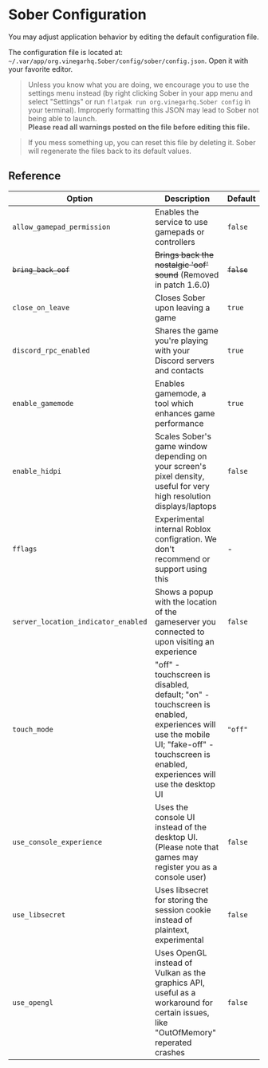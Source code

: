 # Sober Configuration

You may adjust application behavior by editing the default configuration file.

The configuration file is located at: `~/.var/app/org.vinegarhq.Sober/config/sober/config.json`. Open it with your favorite editor.

> Unless you know what you are doing, we encourage you to use the settings menu instead (by right clicking Sober in your app menu and select "Settings" or run `flatpak run org.vinegarhq.Sober config` in your terminal). Improperly formatting this JSON may lead to Sober not being able to launch.<br>
> **Please read all warnings posted on the file before editing this file.** 

> If you mess something up, you can reset this file by deleting it. Sober will regenerate the files back to its default values.

## Reference

| Option                              | Description                                                                                                           | Default   |
| ----------------------------------- | --------------------------------------------------------------------------------------------------------------------- | --------- |
| `allow_gamepad_permission`          | Enables the service to use gamepads or controllers                                                                    | `false`   |
| ~~`bring_back_oof`~~                | ~~Brings back the nostalgic 'oof' sound~~ (Removed in patch 1.6.0)                                                    |~~`false`~~|
| `close_on_leave`                    | Closes Sober upon leaving a game                                                                                      | `true`    |
| `discord_rpc_enabled`               | Shares the game you're playing with your Discord servers and contacts                                                 | `true`    |
| `enable_gamemode`                   | Enables gamemode, a tool which enhances game performance                                                              | `true`    |
| `enable_hidpi`                      | Scales Sober's game window depending on your screen's pixel density, useful for very high resolution displays/laptops | `false`   |
| `fflags`                            | Experimental internal Roblox configration. We don't recommend or support using this                                   | -         |
| `server_location_indicator_enabled` | Shows a popup with the location of the gameserver you connected to upon visiting an experience                        | `false`   |
| `touch_mode`                        | "off" - touchscreen is disabled, default; "on" - touchscreen is enabled, experiences will use the mobile UI; "fake-off" - touchscreen is enabled, experiences will use the desktop UI | `"off"`   |
| `use_console_experience`            | Uses the console UI instead of the desktop UI. (Please note that games may register you as a console user)            | `false`   |
| `use_libsecret`                     | Uses libsecret for storing the session cookie instead of plaintext, experimental                                      | `false`   |
| `use_opengl`                        | Uses OpenGL instead of Vulkan as the graphics API, useful as a workaround for certain issues, like "OutOfMemory" reperated crashes | `false` |

